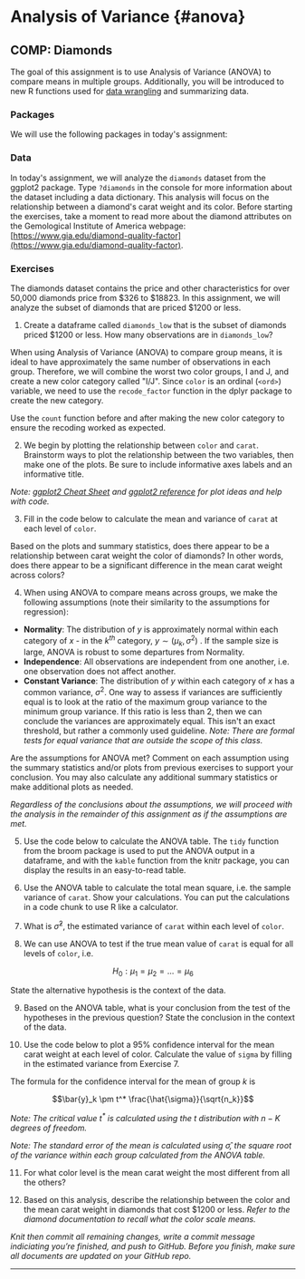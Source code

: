 # Analysis of Variance {#anova}


## COMP: Diamonds



The goal of this assignment is to use Analysis of Variance (ANOVA) to compare means in multiple groups. Additionally, you will be introduced to new R functions used for [data wrangling](https://en.wikipedia.org/wiki/Data_wrangling) and summarizing data.

### Packages

We will use the following packages in today's assignment:



### Data 

In today's assignment, we will analyze the `diamonds` dataset from the ggplot2 package. Type `?diamonds` in the console for more information about the dataset including a data dictionary. This analysis will focus on the relationship between a diamond's carat weight and its color. Before starting the exercises, take a moment to read more about the diamond attributes on the Gemological Institute of America webpage: [https://www.gia.edu/diamond-quality-factor](https://www.gia.edu/diamond-quality-factor).


### Exercises 

The diamonds dataset contains the price and other characteristics for over 50,000 diamonds price from $326 to $18823. In this assignment, we will analyze the subset of diamonds that are priced $1200 or less. 

1. Create a dataframe called `diamonds_low` that is the subset of diamonds priced $1200 or less. How many observations are in `diamonds_low`? 

When using Analysis of Variance (ANOVA) to compare group means, it is ideal to have approximately the same number of observations in each group. Therefore, we will combine the worst two color groups, I and J, and create a new color category called "I/J". Since `color` is an ordinal (`<ord>`) variable, we need to use the `recode_factor` function in the dplyr package to create the new category. 

Use the `count` function before and after making the new color category to ensure the recoding worked as expected.








2. We begin by plotting the relationship between `color` and `carat`. Brainstorm ways to plot the relationship between the two variables, then make one of the plots. Be sure to include informative axes labels and an informative title.

*Note: [ggplot2 Cheat Sheet](https://www.rstudio.com/wp-content/uploads/2015/03/ggplot2-cheatsheet.pdf) and [ggplot2 reference](https://ggplot2.tidyverse.org/reference/index.html) for plot ideas and help with code.*

3. Fill in the code below to calculate the mean and variance of `carat` at each level of `color`. 



Based on the plots and summary statistics, does there appear to be a relationship between carat weight the color of diamonds? In other words, does there appear to be a significant difference in the mean carat weight across colors?

4. When using ANOVA to compare means across groups, we make the following assumptions (note their similarity to the assumptions for regression): 

  - **Normality**: The distribution of $y$ is approximately normal within each category of $x$ - in the $k^{th}$ category, $y \sim (\mu_k, \sigma^2)$ . If the sample size is large, ANOVA is robust to some departures from Normality. 
  - **Independence**: All observations are independent from one another, i.e. one observation does not affect another.
  - **Constant Variance**: The distribution of $y$ within each category of $x$ has a common variance, $\sigma^2$. One way to assess if variances are sufficiently equal is to look at the ratio of the maximum group variance to the minimum group variance. If this ratio is less than 2, then we can conclude the variances are approximately equal. This isn't an exact threshold, but rather a commonly used guideline. *Note: There are formal tests for equal variance that are outside the scope of this class.*

Are the assumptions for ANOVA met? Comment on each assumption using the summary statistics and/or plots from previous exercises to support your conclusion. You may also calculate any additional summary statistics or make additional plots as needed.
  
*Regardless of the conclusions about the assumptions, we will proceed with the analysis in the remainder of this assignment as if the assumptions are met.*

5. Use the code below to calculate the ANOVA table. The `tidy` function from the broom package is used to put the ANOVA output in a dataframe, and with the `kable` function from the knitr package, you can display the results in an easy-to-read table.



6. Use the ANOVA table to calculate the total mean square, i.e. the sample variance of `carat`. Show your calculations. You can put the calculations in a code chunk to use R like a calculator. 

7. What is $\hat{\sigma}^2$, the estimated variance of `carat` within each level of `color`. 

8. We can use ANOVA to test if the true mean value of `carat` is equal for all levels of `color`, i.e. 

$$ H_0: \mu_1 = \mu_2 = \dots = \mu_6$$

State the alternative hypothesis is the context of the data. 

9. Based on the ANOVA table, what is your conclusion from the test of the hypotheses in the previous question? State the conclusion in the context of the data.

10. Use the code below to plot a 95% confidence interval for the mean carat weight at each level of color. Calculate the value of `sigma` by filling in the estimated variance from Exercise 7. 

The formula for the confidence interval for the mean of group $k$ is 

$$\bar{y}_k \pm t^* \frac{\hat{\sigma}}{\sqrt{n_k}}$$

*Note: The critical value $t^{*}$ is calculated using the *t* distribution with $n-K$ degrees of freedom.*

*Note: The standard error of the mean is calculated using $\hat{\sigma}$, the square root of the variance within each group calculated from the ANOVA table.*





11. For what color level is the mean carat weight the most different from all the others? 

12. Based on this analysis, describe the relationship between the color and the mean carat weight in diamonds that cost $1200 or less. *Refer to the diamond documentation to recall what the color scale means.*


*Knit then commit all remaining changes, write a commit message indiciating you’re finished, and push to GitHub. Before you finish, make sure all documents are updated on your GitHub repo.*

***

